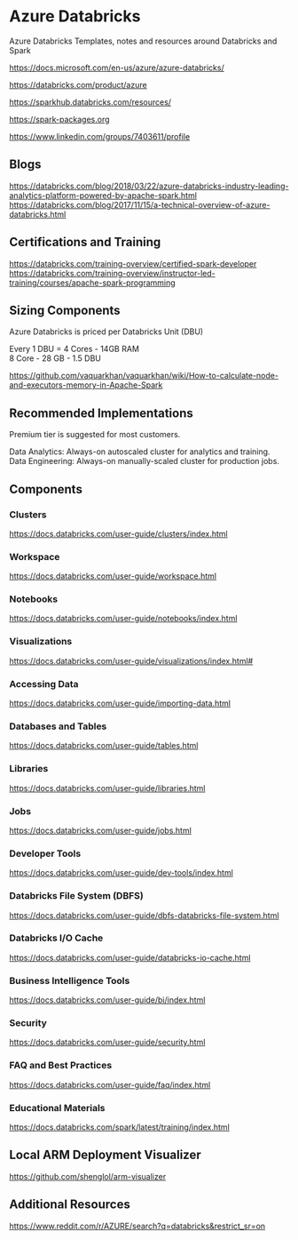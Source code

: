 # Azure Databricks

Azure Databricks Templates, notes and resources around Databricks and Spark 

https://docs.microsoft.com/en-us/azure/azure-databricks/

https://databricks.com/product/azure

https://sparkhub.databricks.com/resources/

https://spark-packages.org

https://www.linkedin.com/groups/7403611/profile

## Blogs

https://databricks.com/blog/2018/03/22/azure-databricks-industry-leading-analytics-platform-powered-by-apache-spark.html
https://databricks.com/blog/2017/11/15/a-technical-overview-of-azure-databricks.html

## Certifications and Training

https://databricks.com/training-overview/certified-spark-developer
https://databricks.com/training-overview/instructor-led-training/courses/apache-spark-programming

## Sizing Components

Azure Databricks is priced per Databricks Unit (DBU)

Every 1 DBU = 4 Cores - 14GB RAM  
8 Core - 28 GB - 1.5 DBU  

https://github.com/vaquarkhan/vaquarkhan/wiki/How-to-calculate-node-and-executors-memory-in-Apache-Spark

## Recommended Implementations

Premium tier is suggested for most customers.

Data Analytics: Always-on autoscaled cluster for analytics and training.
Data Engineering: Always-on manually-scaled cluster for production jobs.

## Components 

### Clusters

https://docs.databricks.com/user-guide/clusters/index.html

### Workspace

https://docs.databricks.com/user-guide/workspace.html

### Notebooks

https://docs.databricks.com/user-guide/notebooks/index.html

### Visualizations

https://docs.databricks.com/user-guide/visualizations/index.html#

### Accessing Data

https://docs.databricks.com/user-guide/importing-data.html

### Databases and Tables

https://docs.databricks.com/user-guide/tables.html

### Libraries

https://docs.databricks.com/user-guide/libraries.html

### Jobs

https://docs.databricks.com/user-guide/jobs.html

### Developer Tools

https://docs.databricks.com/user-guide/dev-tools/index.html

### Databricks File System (DBFS)

https://docs.databricks.com/user-guide/dbfs-databricks-file-system.html

### Databricks I/O Cache

https://docs.databricks.com/user-guide/databricks-io-cache.html

### Business Intelligence Tools

https://docs.databricks.com/user-guide/bi/index.html

### Security

https://docs.databricks.com/user-guide/security.html

### FAQ and Best Practices

https://docs.databricks.com/user-guide/faq/index.html

### Educational Materials

https://docs.databricks.com/spark/latest/training/index.html


## Local ARM Deployment Visualizer

https://github.com/shenglol/arm-visualizer

## Additional Resources

https://www.reddit.com/r/AZURE/search?q=databricks&restrict_sr=on

